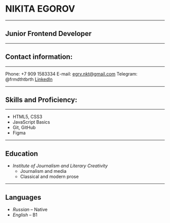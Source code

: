 # NIKITA EGOROV

*********

## Junior Frontend Developer

*********

## Contact information:

*********

Phone: +7 909 1583334
E-mail: egrv.nkt@gmail.com
Telegram: @frmdthtbrth
[LinkedIn](https://www.linkedin.com/in/egrvn/)

*********

## Skills and Proficiency:

*********

* HTML5, CSS3
* JavaScript Basics
* Git, GitHub
* Figma

*********

## Education 

* _Institute of Journalism and Literary Creativity_
    + Journalism and media
    + Classical and modern prose

*********

## Languages 

* _Russian_ – Native 
* _English_ – B1

